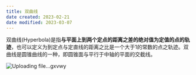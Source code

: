 ```yaml
---
title: 双曲线
date created: 2023-02-21
date modified: 2023-03-07
---
```


双曲线(Hyperbola)是指**与平面上到两个定点的距离之差的绝对值为定值的点的轨迹**，也可以定义为到定点与定直线的距离之比是一个大于1的常数的点之轨迹。双曲线是圆锥曲线的一种，即圆锥面与平行于中轴的平面的交截线。

![Uploading file...gxvwy]()
